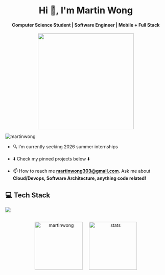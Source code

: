 <!-- Make a masterhead -->
<h1 align="center">Hi 👋, I'm Martin Wong</h1>
<h4 align="center">Computer Science Student | Software Engineer | Mobile + Full Stack</h4>
<div align="center">
  <img src="https://i.pinimg.com/originals/59/30/74/593074c302700c41ae6fdfeca3d51563.gif" width="300">
</div>
<p align="left"> <img src="https://komarev.com/ghpvc/?username=mighty303&label=Profile%20views&color=4BC65E&style=for-the-badge" alt="martinwong" /> </p>

- 🔍 I’m currently seeking 2026 summer internships

- ⬇️ Check my pinned projects below ⬇️

- 📫 How to reach me **martinwong303@gmail.com**. Ask me about **Cloud/Devops, Software Architecture, anything code related!**

<h2 align="left">💻 Tech Stack</h2>
<div align="left">
  <a href="https://skillicons.dev">
    <img src="https://skillicons.dev/icons?i=python,java,c,cpp,html,css,js,tailwind,react,ts,fastapi,firebase,aws,graphql,docker,kubernetes,redis,postgres,linux,git" />
  </a>
</div>
<div align="center" style="display: flex; justify-content: center; align-items: center; gap: 20px; flex-wrap: wrap; margin-top: 30px;">
    <img src="https://github-readme-stats-sigma-five.vercel.app/api?username=mighty303&show_icons=true&theme=dark&hide_border=false" alt="martinwong" height="150px"/>
    <img src="https://github-readme-streak-stats.herokuapp.com/?user=mighty303&theme=dark&hide_border=false" alt="stats" height="150px"/>
</div>
